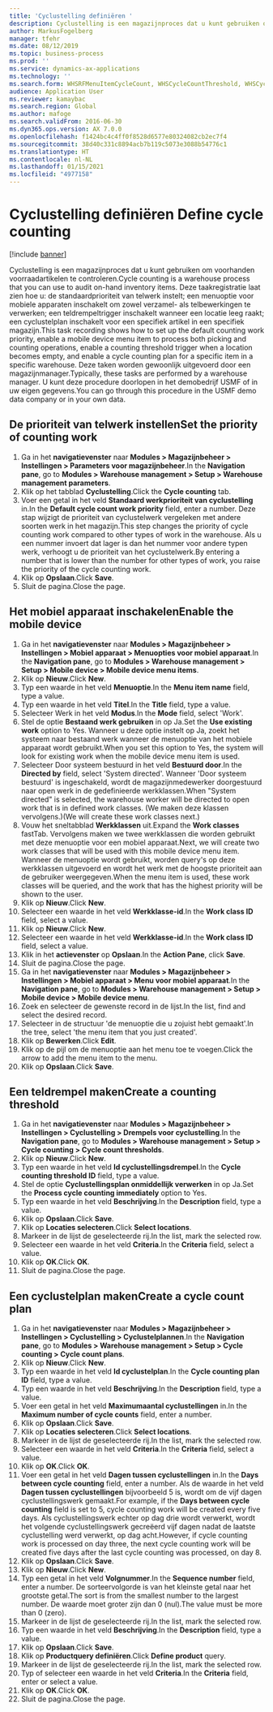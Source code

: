 ```yaml
---
title: 'Cyclustelling definiëren '
description: Cyclustelling is een magazijnproces dat u kunt gebruiken om voorhanden voorraadartikelen te controleren.
author: MarkusFogelberg
manager: tfehr
ms.date: 08/12/2019
ms.topic: business-process
ms.prod: ''
ms.service: dynamics-ax-applications
ms.technology: ''
ms.search.form: WHSRFMenuItemCycleCount, WHSCycleCountThreshold, WHSCycleCountPlan, WHSCycleCountPlanListPage, WHSParameters, WHSRFMenu, WHSRFMenuItem
audience: Application User
ms.reviewer: kamaybac
ms.search.region: Global
ms.author: mafoge
ms.search.validFrom: 2016-06-30
ms.dyn365.ops.version: AX 7.0.0
ms.openlocfilehash: f1424bc4c4ff0f8528d6577e80324082cb2ec7f4
ms.sourcegitcommit: 38d40c331c8894acb7b119c5073e3088b54776c1
ms.translationtype: HT
ms.contentlocale: nl-NL
ms.lasthandoff: 01/15/2021
ms.locfileid: "4977158"
---
```

# <a name="define-cycle-counting"></a><span data-ttu-id="1daf3-103">Cyclustelling definiëren </span><span class="sxs-lookup"><span data-stu-id="1daf3-103">Define cycle counting</span></span> 

[!include [banner](../../includes/banner.md)]

<span data-ttu-id="1daf3-104">Cyclustelling is een magazijnproces dat u kunt gebruiken om voorhanden voorraadartikelen te controleren.</span><span class="sxs-lookup"><span data-stu-id="1daf3-104">Cycle counting is a warehouse process that you can use to audit on-hand inventory items.</span></span> <span data-ttu-id="1daf3-105">Deze taakregistratie laat zien hoe u: de standaardprioriteit van telwerk instelt; een menuoptie voor mobiele apparaten inschakelt om zowel verzamel- als telbewerkingen te verwerken; een teldrempeltrigger inschakelt wanneer een locatie leeg raakt; een cyclustelplan inschakelt voor een specifiek artikel in een specifiek magazijn.</span><span class="sxs-lookup"><span data-stu-id="1daf3-105">This task recording shows how to set up the default counting work priority, enable a mobile device menu item to process both picking and counting operations, enable a counting threshold trigger when a location becomes empty, and enable a cycle counting plan for a specific item in a specific warehouse.</span></span> <span data-ttu-id="1daf3-106">Deze taken worden gewoonlijk uitgevoerd door een magazijnmanager.</span><span class="sxs-lookup"><span data-stu-id="1daf3-106">Typically, these tasks are performed by a warehouse manager.</span></span> <span data-ttu-id="1daf3-107">U kunt deze procedure doorlopen in het demobedrijf USMF of in uw eigen gegevens.</span><span class="sxs-lookup"><span data-stu-id="1daf3-107">You can go through this procedure in the USMF demo data company or in your own data.</span></span>


## <a name="set-the-priority-of-counting-work"></a><span data-ttu-id="1daf3-108">De prioriteit van telwerk instellen</span><span class="sxs-lookup"><span data-stu-id="1daf3-108">Set the priority of counting work</span></span>
1. <span data-ttu-id="1daf3-109">Ga in het **navigatievenster** naar **Modules > Magazijnbeheer > Instellingen > Parameters voor magazijnbeheer**.</span><span class="sxs-lookup"><span data-stu-id="1daf3-109">In the **Navigation pane**, go to **Modules > Warehouse management > Setup > Warehouse management parameters**.</span></span>
2. <span data-ttu-id="1daf3-110">Klik op het tabblad **Cyclustelling**.</span><span class="sxs-lookup"><span data-stu-id="1daf3-110">Click the **Cycle counting** tab.</span></span>
3. <span data-ttu-id="1daf3-111">Voer een getal in het veld **Standaard werkprioriteit van cyclustelling** in.</span><span class="sxs-lookup"><span data-stu-id="1daf3-111">In the **Default cycle count work priority** field, enter a number.</span></span> <span data-ttu-id="1daf3-112">Deze stap wijzigt de prioriteit van cyclustelwerk vergeleken met andere soorten werk in het magazijn.</span><span class="sxs-lookup"><span data-stu-id="1daf3-112">This step changes the priority of cycle counting work compared to other types of work in the warehouse.</span></span> <span data-ttu-id="1daf3-113">Als u een nummer invoert dat lager is dan het nummer voor andere typen werk, verhoogt u de prioriteit van het cyclustelwerk.</span><span class="sxs-lookup"><span data-stu-id="1daf3-113">By entering a number that is lower than the number for other types of work, you raise the priority of the cycle counting work.</span></span>  
4. <span data-ttu-id="1daf3-114">Klik op **Opslaan**.</span><span class="sxs-lookup"><span data-stu-id="1daf3-114">Click **Save**.</span></span>
5. <span data-ttu-id="1daf3-115">Sluit de pagina.</span><span class="sxs-lookup"><span data-stu-id="1daf3-115">Close the page.</span></span>

## <a name="enable-the-mobile-device"></a><span data-ttu-id="1daf3-116">Het mobiel apparaat inschakelen</span><span class="sxs-lookup"><span data-stu-id="1daf3-116">Enable the mobile device</span></span>
1. <span data-ttu-id="1daf3-117">Ga in het **navigatievenster** naar **Modules > Magazijnbeheer > Instellingen > Mobiel apparaat > Menuopties voor mobiel apparaat**.</span><span class="sxs-lookup"><span data-stu-id="1daf3-117">In the **Navigation pane**, go to **Modules > Warehouse management > Setup > Mobile device > Mobile device menu items**.</span></span>
2. <span data-ttu-id="1daf3-118">Klik op **Nieuw**.</span><span class="sxs-lookup"><span data-stu-id="1daf3-118">Click **New**.</span></span>
3. <span data-ttu-id="1daf3-119">Typ een waarde in het veld **Menuoptie**.</span><span class="sxs-lookup"><span data-stu-id="1daf3-119">In the **Menu item name** field, type a value.</span></span>
4. <span data-ttu-id="1daf3-120">Typ een waarde in het veld **Titel**.</span><span class="sxs-lookup"><span data-stu-id="1daf3-120">In the **Title** field, type a value.</span></span>
5. <span data-ttu-id="1daf3-121">Selecteer Werk in het veld **Modus**.</span><span class="sxs-lookup"><span data-stu-id="1daf3-121">In the **Mode** field, select 'Work'.</span></span>
6. <span data-ttu-id="1daf3-122">Stel de optie **Bestaand werk gebruiken** in op Ja.</span><span class="sxs-lookup"><span data-stu-id="1daf3-122">Set the **Use existing work** option to Yes.</span></span> <span data-ttu-id="1daf3-123">Wanneer u deze optie instelt op Ja, zoekt het systeem naar bestaand werk wanneer de menuoptie van het mobiele apparaat wordt gebruikt.</span><span class="sxs-lookup"><span data-stu-id="1daf3-123">When you set this option to Yes, the system will look for existing work when the mobile device menu item is used.</span></span>  
7. <span data-ttu-id="1daf3-124">Selecteer Door systeem bestuurd in het veld **Bestuurd door**.</span><span class="sxs-lookup"><span data-stu-id="1daf3-124">In the **Directed by** field, select 'System directed'.</span></span> <span data-ttu-id="1daf3-125">Wanneer 'Door systeem bestuurd' is ingeschakeld, wordt de magazijnmedewerker doorgestuurd naar open werk in de gedefinieerde werkklassen.</span><span class="sxs-lookup"><span data-stu-id="1daf3-125">When "System directed" is selected, the warehouse worker will be directed to open work that is in defined work classes.</span></span> <span data-ttu-id="1daf3-126">(We maken deze klassen vervolgens.)</span><span class="sxs-lookup"><span data-stu-id="1daf3-126">(We will create these work classes next.)</span></span>  
8. <span data-ttu-id="1daf3-127">Vouw het sneltabblad **Werkklassen** uit.</span><span class="sxs-lookup"><span data-stu-id="1daf3-127">Expand the **Work classes** fastTab.</span></span> <span data-ttu-id="1daf3-128">Vervolgens maken we twee werkklassen die worden gebruikt met deze menuoptie voor een mobiel apparaat.</span><span class="sxs-lookup"><span data-stu-id="1daf3-128">Next, we will create two work classes that will be used with this mobile device menu item.</span></span> <span data-ttu-id="1daf3-129">Wanneer de menuoptie wordt gebruikt, worden query's op deze werkklassen uitgevoerd en wordt het werk met de hoogste prioriteit aan de gebruiker weergegeven.</span><span class="sxs-lookup"><span data-stu-id="1daf3-129">When the menu item is used, these work classes will be queried, and the work that has the highest priority will be shown to the user.</span></span>  
9. <span data-ttu-id="1daf3-130">Klik op **Nieuw**.</span><span class="sxs-lookup"><span data-stu-id="1daf3-130">Click **New**.</span></span>
10. <span data-ttu-id="1daf3-131">Selecteer een waarde in het veld **Werkklasse-id**.</span><span class="sxs-lookup"><span data-stu-id="1daf3-131">In the **Work class ID** field, select a value.</span></span>
11. <span data-ttu-id="1daf3-132">Klik op **Nieuw**.</span><span class="sxs-lookup"><span data-stu-id="1daf3-132">Click **New**.</span></span>
12. <span data-ttu-id="1daf3-133">Selecteer een waarde in het veld **Werkklasse-id**.</span><span class="sxs-lookup"><span data-stu-id="1daf3-133">In the **Work class ID** field, select a value.</span></span>
13. <span data-ttu-id="1daf3-134">Klik in het **actievenster** op **Opslaan**.</span><span class="sxs-lookup"><span data-stu-id="1daf3-134">In the **Action Pane**, click **Save**.</span></span>
14. <span data-ttu-id="1daf3-135">Sluit de pagina.</span><span class="sxs-lookup"><span data-stu-id="1daf3-135">Close the page.</span></span>
15. <span data-ttu-id="1daf3-136">Ga in het **navigatievenster** naar **Modules > Magazijnbeheer > Instellingen > Mobiel apparaat > Menu voor mobiel apparaat**.</span><span class="sxs-lookup"><span data-stu-id="1daf3-136">In the **Navigation pane**, go to **Modules > Warehouse management > Setup > Mobile device > Mobile device menu**.</span></span>
16. <span data-ttu-id="1daf3-137">Zoek en selecteer de gewenste record in de lijst.</span><span class="sxs-lookup"><span data-stu-id="1daf3-137">In the list, find and select the desired record.</span></span>
17. <span data-ttu-id="1daf3-138">Selecteer in de structuur 'de menuoptie die u zojuist hebt gemaakt'.</span><span class="sxs-lookup"><span data-stu-id="1daf3-138">In the tree, select 'the menu item that you just created'.</span></span>
18. <span data-ttu-id="1daf3-139">Klik op **Bewerken**.</span><span class="sxs-lookup"><span data-stu-id="1daf3-139">Click **Edit**.</span></span>
19. <span data-ttu-id="1daf3-140">Klik op de pijl om de menuoptie aan het menu toe te voegen.</span><span class="sxs-lookup"><span data-stu-id="1daf3-140">Click the arrow to add the menu item to the menu.</span></span>
20. <span data-ttu-id="1daf3-141">Klik op **Opslaan**.</span><span class="sxs-lookup"><span data-stu-id="1daf3-141">Click **Save**.</span></span>

## <a name="create-a-counting-threshold"></a><span data-ttu-id="1daf3-142">Een teldrempel maken</span><span class="sxs-lookup"><span data-stu-id="1daf3-142">Create a counting threshold</span></span>
1. <span data-ttu-id="1daf3-143">Ga in het **navigatievenster** naar **Modules > Magazijnbeheer > Instellingen > Cyclustelling > Drempels voor cyclustelling**.</span><span class="sxs-lookup"><span data-stu-id="1daf3-143">In the **Navigation pane**, go to **Modules > Warehouse management > Setup > Cycle counting > Cycle count thresholds**.</span></span>
2. <span data-ttu-id="1daf3-144">Klik op **Nieuw**.</span><span class="sxs-lookup"><span data-stu-id="1daf3-144">Click **New**.</span></span>
3. <span data-ttu-id="1daf3-145">Typ een waarde in het veld **Id cyclustellingsdrempel**.</span><span class="sxs-lookup"><span data-stu-id="1daf3-145">In the **Cycle counting threshold ID** field, type a value.</span></span>
4. <span data-ttu-id="1daf3-146">Stel de optie **Cyclustellingsplan onmiddellijk verwerken** in op Ja.</span><span class="sxs-lookup"><span data-stu-id="1daf3-146">Set the **Process cycle counting immediately** option to Yes.</span></span>
5. <span data-ttu-id="1daf3-147">Typ een waarde in het veld **Beschrijving**.</span><span class="sxs-lookup"><span data-stu-id="1daf3-147">In the **Description** field, type a value.</span></span>
6. <span data-ttu-id="1daf3-148">Klik op **Opslaan**.</span><span class="sxs-lookup"><span data-stu-id="1daf3-148">Click **Save**.</span></span>
7. <span data-ttu-id="1daf3-149">Klik op **Locaties selecteren**.</span><span class="sxs-lookup"><span data-stu-id="1daf3-149">Click **Select locations**.</span></span>
8. <span data-ttu-id="1daf3-150">Markeer in de lijst de geselecteerde rij.</span><span class="sxs-lookup"><span data-stu-id="1daf3-150">In the list, mark the selected row.</span></span>
9. <span data-ttu-id="1daf3-151">Selecteer een waarde in het veld **Criteria**.</span><span class="sxs-lookup"><span data-stu-id="1daf3-151">In the **Criteria** field, select a value.</span></span>
10. <span data-ttu-id="1daf3-152">Klik op **OK**.</span><span class="sxs-lookup"><span data-stu-id="1daf3-152">Click **OK**.</span></span>
11. <span data-ttu-id="1daf3-153">Sluit de pagina.</span><span class="sxs-lookup"><span data-stu-id="1daf3-153">Close the page.</span></span>

## <a name="create-a-cycle-count-plan"></a><span data-ttu-id="1daf3-154">Een cyclustelplan maken</span><span class="sxs-lookup"><span data-stu-id="1daf3-154">Create a cycle count plan</span></span>
1. <span data-ttu-id="1daf3-155">Ga in het **navigatievenster** naar **Modules > Magazijnbeheer > Instellingen > Cyclustelling > Cyclustelplannen**.</span><span class="sxs-lookup"><span data-stu-id="1daf3-155">In the **Navigation pane**, go to **Modules > Warehouse management > Setup > Cycle counting > Cycle count plans**.</span></span>
2. <span data-ttu-id="1daf3-156">Klik op **Nieuw**.</span><span class="sxs-lookup"><span data-stu-id="1daf3-156">Click **New**.</span></span>
3. <span data-ttu-id="1daf3-157">Typ een waarde in het veld **Id cyclustelplan**.</span><span class="sxs-lookup"><span data-stu-id="1daf3-157">In the **Cycle counting plan ID** field, type a value.</span></span>
4. <span data-ttu-id="1daf3-158">Typ een waarde in het veld **Beschrijving**.</span><span class="sxs-lookup"><span data-stu-id="1daf3-158">In the **Description** field, type a value.</span></span>
5. <span data-ttu-id="1daf3-159">Voer een getal in het veld **Maximumaantal cyclustellingen** in.</span><span class="sxs-lookup"><span data-stu-id="1daf3-159">In the **Maximum number of cycle counts** field, enter a number.</span></span>
6. <span data-ttu-id="1daf3-160">Klik op **Opslaan**.</span><span class="sxs-lookup"><span data-stu-id="1daf3-160">Click **Save**.</span></span>
7. <span data-ttu-id="1daf3-161">Klik op **Locaties selecteren**.</span><span class="sxs-lookup"><span data-stu-id="1daf3-161">Click **Select locations**.</span></span>
8. <span data-ttu-id="1daf3-162">Markeer in de lijst de geselecteerde rij.</span><span class="sxs-lookup"><span data-stu-id="1daf3-162">In the list, mark the selected row.</span></span>
9. <span data-ttu-id="1daf3-163">Selecteer een waarde in het veld **Criteria**.</span><span class="sxs-lookup"><span data-stu-id="1daf3-163">In the **Criteria** field, select a value.</span></span>
10. <span data-ttu-id="1daf3-164">Klik op **OK**.</span><span class="sxs-lookup"><span data-stu-id="1daf3-164">Click **OK**.</span></span>
11. <span data-ttu-id="1daf3-165">Voer een getal in het veld **Dagen tussen cyclustellingen** in.</span><span class="sxs-lookup"><span data-stu-id="1daf3-165">In the **Days between cycle counting** field, enter a number.</span></span> <span data-ttu-id="1daf3-166">Als de waarde in het veld **Dagen tussen cyclustellingen** bijvoorbeeld 5 is, wordt om de vijf dagen cyclustellingswerk gemaakt.</span><span class="sxs-lookup"><span data-stu-id="1daf3-166">For example, if the **Days between cycle counting** field is set to 5, cycle counting work will be created every five days.</span></span> <span data-ttu-id="1daf3-167">Als cyclustellingswerk echter op dag drie wordt verwerkt, wordt het volgende cyclustellingswerk gecreëerd vijf dagen nadat de laatste cyclustelling werd verwerkt, op dag acht.</span><span class="sxs-lookup"><span data-stu-id="1daf3-167">However, if cycle counting work is processed on day three, the next cycle counting work will be created five days after the last cycle counting was processed, on day 8.</span></span>  
12. <span data-ttu-id="1daf3-168">Klik op **Opslaan**.</span><span class="sxs-lookup"><span data-stu-id="1daf3-168">Click **Save**.</span></span>
13. <span data-ttu-id="1daf3-169">Klik op **Nieuw**.</span><span class="sxs-lookup"><span data-stu-id="1daf3-169">Click **New**.</span></span>
14. <span data-ttu-id="1daf3-170">Typ een getal in het veld **Volgnummer**.</span><span class="sxs-lookup"><span data-stu-id="1daf3-170">In the **Sequence number** field, enter a number.</span></span> <span data-ttu-id="1daf3-171">De sorteervolgorde is van het kleinste getal naar het grootste getal.</span><span class="sxs-lookup"><span data-stu-id="1daf3-171">The sort is from the smallest number to the largest number.</span></span> <span data-ttu-id="1daf3-172">De waarde moet groter zijn dan 0 (nul).</span><span class="sxs-lookup"><span data-stu-id="1daf3-172">The value must be more than 0 (zero).</span></span>  
15. <span data-ttu-id="1daf3-173">Markeer in de lijst de geselecteerde rij.</span><span class="sxs-lookup"><span data-stu-id="1daf3-173">In the list, mark the selected row.</span></span>
16. <span data-ttu-id="1daf3-174">Typ een waarde in het veld **Beschrijving**.</span><span class="sxs-lookup"><span data-stu-id="1daf3-174">In the **Description** field, type a value.</span></span>
17. <span data-ttu-id="1daf3-175">Klik op **Opslaan**.</span><span class="sxs-lookup"><span data-stu-id="1daf3-175">Click **Save**.</span></span>
18. <span data-ttu-id="1daf3-176">Klik op **Productquery definiëren**.</span><span class="sxs-lookup"><span data-stu-id="1daf3-176">Click **Define product** query.</span></span>
19. <span data-ttu-id="1daf3-177">Markeer in de lijst de geselecteerde rij.</span><span class="sxs-lookup"><span data-stu-id="1daf3-177">In the list, mark the selected row.</span></span>
20. <span data-ttu-id="1daf3-178">Typ of selecteer een waarde in het veld **Criteria**.</span><span class="sxs-lookup"><span data-stu-id="1daf3-178">In the **Criteria** field, enter or select a value.</span></span>
21. <span data-ttu-id="1daf3-179">Klik op **OK**.</span><span class="sxs-lookup"><span data-stu-id="1daf3-179">Click **OK**.</span></span>
22. <span data-ttu-id="1daf3-180">Sluit de pagina.</span><span class="sxs-lookup"><span data-stu-id="1daf3-180">Close the page.</span></span>

